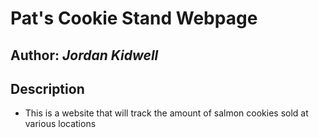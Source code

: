 # Pat's Cookie Stand Webpage

 ## Author: *Jordan Kidwell*

 ## Description

 - This is a website that will track the amount of salmon cookies sold at various locations
